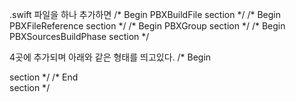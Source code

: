 
.swift 파일을 하나 추가하면
/\* Begin PBXBuildFile section \*/
/\* Begin PBXFileReference section \*/
/\* Begin PBXGroup section */
/\* Begin PBXSourcesBuildPhase section \*/

4곳에 추가되며 아래와 같은 형태를 띄고있다.
/\* Begin <section name> section \*/
/\* End <section name> section \*/
